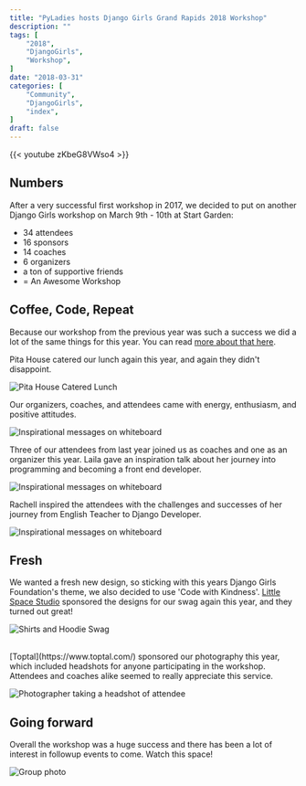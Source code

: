 ```yaml
---
title: "PyLadies hosts Django Girls Grand Rapids 2018 Workshop"
description: ""
tags: [
    "2018",
    "DjangoGirls",
    "Workshop",
]
date: "2018-03-31"
categories: [
    "Community",
    "DjangoGirls",
    "index",
]
draft: false
---
```


{{< youtube zKbeG8VWso4 >}}

## Numbers

After a very successful first workshop in 2017, we decided to put on another Django Girls workshop on March 9th - 10th at Start Garden:

* 34 attendees
* 16 sponsors
* 14 coaches
* 6 organizers
* a ton of supportive friends
* = An Awesome Workshop

## Coffee, Code, Repeat

Because our workshop from the previous year was such a success we did a lot of the same things for this year. You can read [more about that here](https://medium.com/@Rachell/a-little-back-story-a6a9d8f8be5).

Pita House catered our lunch again this year, and again they didn't disappoint.

![Pita House Catered Lunch](/images/2018_food.jpg)

Our organizers, coaches, and attendees came with energy, enthusiasm, and positive attitudes.

![Inspirational messages on whiteboard](/images/2018_positive.jpg)

Three of our attendees from last year joined us as coaches and one as an organizer this year. Laila gave an inspiration talk about her journey into programming and becoming a front end developer.

![Inspirational messages on whiteboard](/images/2018_laila.jpg)

Rachell inspired the attendees with the challenges and successes of her journey from English Teacher to Django Developer.

![Inspirational messages on whiteboard](/images/2018_rachell.jpg)

## Fresh
We wanted a fresh new design, so sticking with this years Django Girls Foundation's theme, we also decided to use 'Code with Kindness'. [Little Space Studio](http://www.littlespacestudio.com/) sponsored the designs for our swag again this year, and they turned out great!

![Shirts and Hoodie Swag](/images/2018_swag.jpg)

<br>
[Toptal](https://www.toptal.com/) sponsored our photography this year, which included headshots for anyone participating in the workshop. Attendees and coaches alike seemed to really appreciate this service.

![Photographer taking a headshot of attendee](/images/2018_headshot.jpg "Photo by www.bryanesler.com" )
<br>

## Going forward

Overall the workshop was a huge success and there has been a lot of interest in followup events to come. Watch this space!

![Group photo](/images/2018_group.jpg)
